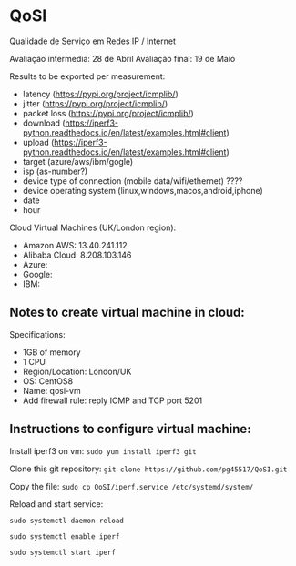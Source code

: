 # QoSI
Qualidade de Serviço em Redes IP / Internet

Avaliação intermedia: 28 de Abril
Avaliação final: 19 de Maio

Results to be exported per measurement:
  - latency (https://pypi.org/project/icmplib/)
  - jitter (https://pypi.org/project/icmplib/) 
  - packet loss (https://pypi.org/project/icmplib/)
  - download (https://iperf3-python.readthedocs.io/en/latest/examples.html#client)
  - upload (https://iperf3-python.readthedocs.io/en/latest/examples.html#client)
  - target (azure/aws/ibm/gogle)
  - isp (as-number?) 
  - device type of connection (mobile data/wifi/ethernet) ????
  - device operating system (linux,windows,macos,android,iphone)
  - date
  - hour

Cloud Virtual Machines (UK/London region):
  - Amazon AWS: 13.40.241.112
  - Alibaba Cloud: 8.208.103.146
  - Azure:
  - Google:
  - IBM:

## Notes to create virtual machine in cloud:
Specifications:
  - 1GB of memory
  - 1 CPU
  - Region/Location: London/UK
  - OS: CentOS8
  - Name: qosi-vm
  - Add firewall rule: reply ICMP and TCP port 5201

## Instructions to configure virtual machine:

Install iperf3 on vm:
```sudo yum install iperf3 git```

Clone this git repository:
```git clone https://github.com/pg45517/QoSI.git```

Copy the file:
```sudo cp QoSI/iperf.service /etc/systemd/system/```

Reload and start service:

```sudo systemctl daemon-reload```

```sudo systemctl enable iperf```

```sudo systemctl start iperf```
